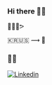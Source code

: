 ### Hi there 👋🏻

🤟🏻😈ᕗ

🇰🇷🇺🇸 ⟿ 🗽

###  👋🏻

[![Linkedin](https://img.shields.io/badge/LinkedIn-0077B5?style=for-the-badge&logo=linkedin&logoColor=white)](https://www.linkedin.com/in/johnkmj/)
